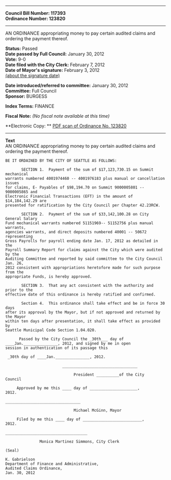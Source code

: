 * * * * *  
  
**Council Bill Number: [](#h0)[](#h2)117393**   
**Ordinance Number: 123820**  
  
* * * * *  
  
AN ORDINANCE appropriating money to pay certain audited claims and ordering the payment thereof.  
  
**Status:** Passed   
**Date passed by Full Council:** January 30, 2012   
**Vote:** 9-0   
**Date filed with the City Clerk:** February 7, 2012   
**Date of Mayor's signature:** February 3, 2012   
[(about the signature date)](/~public/approvaldate.htm)   
  
  
**Date introduced/referred to committee:** January 30, 2012   
**Committee:** Full Council   
**Sponsor:** BURGESS   
  
**Index Terms:** FINANCE  
  
**Fiscal Note:** *(No fiscal note available at this time)*  
  
**Electronic Copy: ** [PDF scan of Ordinance No. 123820](/~archives/Ordinances/Ord_123820.pdf)  
  
* * * * *  
  
**Text**  
    AN ORDINANCE appropriating money to pay certain audited claims and ordering the payment thereof.  
  
    BE IT ORDAINED BY THE CITY OF SEATTLE AS FOLLOWS:  
  
           SECTION 1.  Payment of the sum of $17,123,730.15 on Summit mechanical  
    warrants numbered 4001974460 -- 4001976183 plus manual or cancellation issues  
    for claims, E- Payables of $98,194.70 on Summit 9000005801 -- 9000005865 and  
    Electronic Financial Transactions (EFT) in the amount of $14,184,142.29 are  
    presented for ratification by the City Council per Chapter 42.23RCW.  
  
           SECTION 2.  Payment of the sum of $33,142,100.28 on City General Salary  
    Fund mechanical warrants numbered 51151969-- 51152756 plus manual warrants,  
    agencies warrants, and direct deposits numbered 40001 -- 50672 representing  
    Gross Payrolls for payroll ending date Jan. 17, 2012 as detailed in the  
    Payroll Summary Report for claims against the City which were audited by the  
    Auditing Committee and reported by said committee to the City Council Jan. 26,  
    2012 consistent with appropriations heretofore made for such purpose from the  
    appropriate Funds, is hereby approved.  
  
           SECTION 3.  That any act consistent with the authority and prior to the  
    effective date of this ordinance is hereby ratified and confirmed.  
  
           Section 4.  This ordinance shall take effect and be in force 30 days  
    after its approval by the Mayor, but if not approved and returned by the Mayor  
    within ten days after presentation, it shall take effect as provided by  
    Seattle Municipal Code Section 1.04.020.  
  
          Passed by the City Council the _30th___ day of  
    ____Jan._______________, 2012, and signed by me in open  
    session in authentication of its passage this  
  
     _30th day of ____Jan._______________, 2012.  
  
                             _________________________________  
  
                                  President __________of the City  
    Council  
  
         Approved by me this ____ day of _____________________,  
    2012.  
  
    _________________________________  
  
                                  Michael McGinn, Mayor  
  
         Filed by me this ____ day of __________________________,  
    2012.  
  
    ____________________________________  
  
                   Monica Martinez Simmons, City Clerk  
  
    (Seal)  
  
    K. Gabrielson  
    Department of Finance and Administrative,  
    Audited Claims Ordinance,  
    Jan. 30, 2012  
